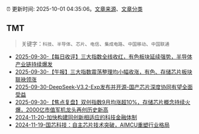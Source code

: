 :alarm_clock: 更新时间: 2025-10-01 04:35:06。[文章来源](/README.md)、[文章分类](/TAGS.md)

## TMT


> 关键字：`科技`、`半导体`、`芯片`、`电信`、`集成电路`、`中国移动`、`中国联通`



- [2025-09-30-【每日收评】三大指数全线收红，有色板块延续强势，半导体产业链持续爆发](https://www.cls.cn/detail/2160782) 
- [2025-09-30-【午报】三大指数震荡整理均小幅收涨，有色、存储芯片板块联袂领涨](https://www.cls.cn/detail/2160391) 
- [2025-09-30-DeepSeek-V3.2-Exp发布并开源-国产芯片深度协同有望全面受益](https://www.cls.cn/detail/2160095) 
- [2025-09-30-【焦点复盘】双创指数9月均涨超10%，存储芯片概念持续火爆，2000亿市值军机龙头再创历史新高](https://www.cls.cn/detail/2160844) 
- [2024-11-20-加快构建同创新相适应的科技金融体制](https://xueqiu.com/9193403816/313561745) 
- [2024-11-19-国芯科技：自主芯片技术突破，AIMCU重塑行业格局](https://xueqiu.com/8151841495/313402043) 
